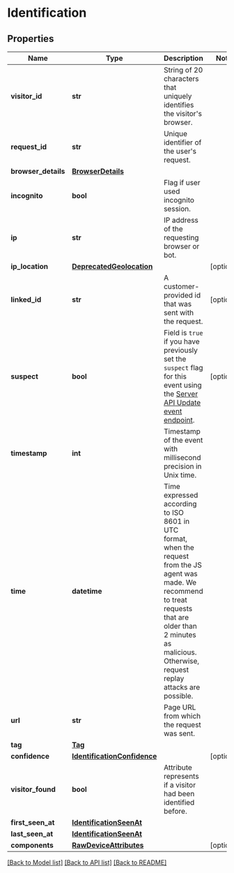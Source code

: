 # Identification

## Properties
Name | Type | Description | Notes
------------ | ------------- | ------------- | -------------
**visitor_id** | **str** | String of 20 characters that uniquely identifies the visitor's browser. | 
**request_id** | **str** | Unique identifier of the user's request. | 
**browser_details** | [**BrowserDetails**](BrowserDetails.md) |  | 
**incognito** | **bool** | Flag if user used incognito session. | 
**ip** | **str** | IP address of the requesting browser or bot. | 
**ip_location** | [**DeprecatedGeolocation**](DeprecatedGeolocation.md) |  | [optional] 
**linked_id** | **str** | A customer-provided id that was sent with the request. | [optional] 
**suspect** | **bool** | Field is `true` if you have previously set the `suspect` flag for this event using the [Server API Update event endpoint](https://dev.fingerprint.com/reference/updateevent). | [optional] 
**timestamp** | **int** | Timestamp of the event with millisecond precision in Unix time. | 
**time** | **datetime** | Time expressed according to ISO 8601 in UTC format, when the request from the JS agent was made. We recommend to treat requests that are older than 2 minutes as malicious. Otherwise, request replay attacks are possible. | 
**url** | **str** | Page URL from which the request was sent. | 
**tag** | [**Tag**](Tag.md) |  | 
**confidence** | [**IdentificationConfidence**](IdentificationConfidence.md) |  | [optional] 
**visitor_found** | **bool** | Attribute represents if a visitor had been identified before. | 
**first_seen_at** | [**IdentificationSeenAt**](IdentificationSeenAt.md) |  | 
**last_seen_at** | [**IdentificationSeenAt**](IdentificationSeenAt.md) |  | 
**components** | [**RawDeviceAttributes**](RawDeviceAttributes.md) |  | [optional] 

[[Back to Model list]](../README.md#documentation-for-models) [[Back to API list]](../README.md#documentation-for-api-endpoints) [[Back to README]](../README.md)


